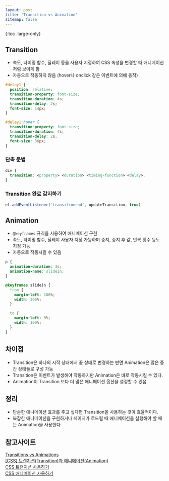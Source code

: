 ```yaml
---
layout: post
title: 'Transition vs Animation'
sitemap: false
---
```


{:toc .large-only}

## Transition

- 속도, 타이밍 함수, 딜레이 등을 사용자 지정하여 CSS 속성을 변경할 때 애니메이션처럼 보이게 함
- 자동으로 작동하지 않음 (hover나 onclick 같은 이벤트에 의해 동작)

```css
#delay1 {
  position: relative;
  transition-property: font-size;
  transition-duration: 4s;
  transition-delay: 2s;
  font-size: 14px;
}

#delay1:hover {
  transition-property: font-size;
  transition-duration: 4s;
  transition-delay: 2s;
  font-size: 36px;
}
```

### 단축 문법

```css
div {
  transition: <property> <duration> <timing-function> <delay>;
}
```

### Transition 완료 감지하기

```js
el.addEventListener('transitionend', updateTransition, true)
```

## Animation

- `@keyframes` 규칙을 사용하여 애니메이션 구현
- 속도, 타이밍 함수, 딜레이 사용자 지정 가능하며 중지, 중지 후 값, 반복 횟수 등도 지정 가능
- 자동으로 작동시킬 수 있음

```css
p {
  animation-duration: 3s;
  animation-name: slidein;
}

@keyframes slidein {
  from {
    margin-left: 100%;
    width: 300%;
  }

  to {
    margin-left: 0%;
    width: 100%;
  }
}
```

## 차이점

- Transition은 하나의 시작 상태에서 끝 상태로 변경하는 반면 Animation은 많은 중간 상태들로 구성 가능
- Transition은 이벤트가 발생해야 작동하지만 Animation은 바로 작동시킬 수 있다.
- Animation이 Transition 보다 더 많은 애니메이션 옵션을 설정할 수 있음

## 정리

- 단순한 애니메이션 효과를 주고 싶다면 Transition을 사용하는 것이 효율적이다.
- 복잡한 애니메이션을 구현하거나 페이지가 로드될 때 애니메이션을 실행해야 할 때는 Animation을 사용한다.

## 참고사이트

[Transitions vs Animations](https://cssanimation.rocks/transition-vs-animation/)<br/>
[[CSS] 트랜지션(Transition)과 애니메이션(Animation)](https://ahribori.com/article/5a0c49926c9eef13d882e3ea)<br/>
[CSS 트랜지션 사용하기](https://developer.mozilla.org/ko/docs/Web/CSS/CSS_Transitions/Using_CSS_transitions)<br/>
[CSS 애니메이션 사용하기](https://developer.mozilla.org/ko/docs/Web/CSS/CSS_Animations/Using_CSS_animations)
